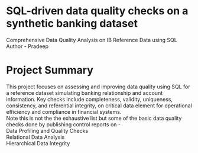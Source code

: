 # SQL-driven data quality checks on a synthetic banking dataset
Comprehensive Data Quality Analysis on IB Reference Data using SQL
<br>
Author - Pradeep

# Project Summary
  This project focuses on assessing and improving data quality using SQL for a reference dataset simulating banking relationship and account information. Key checks include completeness, validity, uniqueness,   consistency, and referential integrity, on critical data element for operational efficiency and compliance in financial systems.
<br>
Note this is not the the exhaustive list but some of the basic data quality checks done by publishing control reports on - 
<br>
Data Profiling and Quality Checks<br>
Relational Data Analysis<br>
Hierarchical Data Integrity
